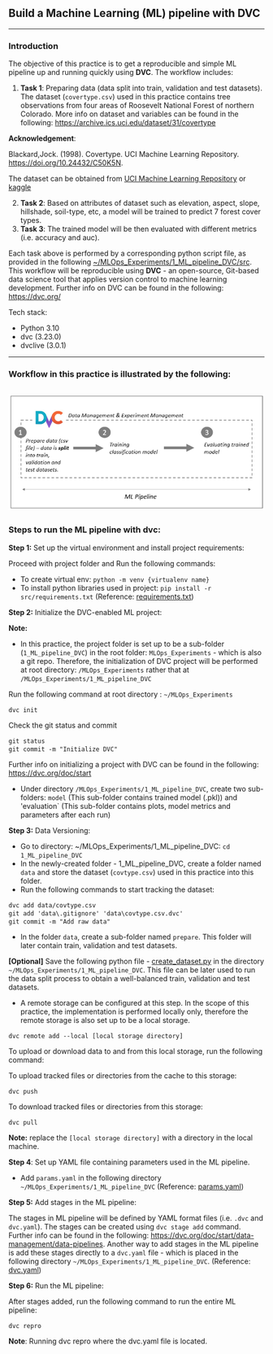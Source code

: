 ## Build a Machine Learning (ML) pipeline with DVC
---

### Introduction
The objective of this practice is to get a reproducible and simple ML pipeline up and running quickly using **DVC**. The workflow includes:
1. **Task 1**: Preparing data (data split into train, validation and test datasets). The dataset (`covertype.csv`) used in this practice contains tree observations from four areas of Roosevelt National Forest of northern Colorado. More info on dataset and variables can be found in the following: https://archive.ics.uci.edu/dataset/31/covertype

  **Acknowledgement**:

  Blackard,Jock. (1998). Covertype. UCI Machine Learning Repository. https://doi.org/10.24432/C50K5N.

  The dataset can be obtained from [UCI Machine Learning Repository](https://archive.ics.uci.edu/dataset/31/covertype) or [kaggle](https://www.kaggle.com/datasets/uciml/forest-cover-type-dataset/data)

2. **Task 2**: Based on attributes of dataset such as elevation, aspect, slope, hillshade, soil-type, etc, a model will be trained to predict 7 forest cover types.
3. **Task 3**: The trained model will be then evaluated with different metrics (i.e. accuracy and auc).

Each task above is performed by a corresponding python script file, as provided in the following [~/MLOps_Experiments/1_ML_pipeline_DVC/src](https://github.com/DoThNg/MLOps_experiments_DVC/tree/main/1_ML_Pipeline_DVC/src). This workflow will be reproducible using **DVC** - an open-source, Git-based data science tool that applies version control to machine learning development. Further info on DVC can be found in the following: https://dvc.org/

Tech stack:
- Python 3.10
- dvc (3.23.0)
- dvclive (3.0.1)

---
### Workflow in this practice is illustrated by the following:

  ![dvc_workflow](https://github.com/DoThNg/MLOps_experiments_DVC/blob/main/1_ML_Pipeline_DVC/docs/dvc_workflow.png)
---

### Steps to run the ML pipeline with dvc:
**Step 1:** Set up the virtual environment and install project requirements:

Proceed with project folder and Run the following commands:
- To create virtual env: `python -m venv {virtualenv name}`
- To install python libraries used in project: `pip install -r src/requirements.txt` (Reference: [requirements.txt](https://github.com/DoThNg/MLOps_experiments_DVC/tree/main/1_ML_Pipeline_DVC/src/requirements.txt))

**Step 2:** Initialize the DVC-enabled ML project:

**Note:**
- In this practice, the project folder is set up to be a sub-folder (`1_ML_pipeline_DVC`) in the root folder: `MLOps_Experiments` - which is also a git repo. Therefore, the initialization of DVC project will be performed at root directory: `/MLOps_Experiments` rather that at `/MLOps_Experiments/1_ML_pipeline_DVC`

Run the following command at root directory : `~/MLOps_Experiments`

```
dvc init
```

Check the git status and commit

```
git status
git commit -m "Initialize DVC"
```

Further info on initializing a project with DVC can be found in the following: https://dvc.org/doc/start

- Under directory `/MLOps_Experiments/1_ML_pipeline_DVC`, create two sub-folders: `model` (This sub-folder contains trained model (.pkl)) and 'evaluation` (This sub-folder contains plots, model metrics and parameters after each run) 

**Step 3:** Data Versioning:
- Go to directory: ~/MLOps_Experiments/1_ML_pipeline_DVC: `cd 1_ML_pipeline_DVC`
- In the newly-created folder - 1_ML_pipeline_DVC, create a folder named `data` and store the dataset (`covtype.csv`) used in this practice into this folder.
- Run the following commands to start tracking the dataset:

```
dvc add data/covtype.csv
git add 'data\.gitignore' 'data\covtype.csv.dvc'
git commit -m "Add raw data"
```

- In the folder `data`, create a sub-folder named `prepare`. This folder will later contain train, validation and test datasets. 

**[Optional]** Save the following python file - [create_dataset.py](https://github.com/DoThNg/MLOps_experiments_DVC/tree/main/1_ML_Pipeline_DVC/src/create_dataset.py) in the directory `~/MLOps_Experiments/1_ML_pipeline_DVC`. This file can be later used to run the data split process to obtain a well-balanced train, validation and test datasets.


- A remote storage can be configured at this step. In the scope of this practice, the implementation is performed locally only, therefore the remote storage is also set up to be a local storage.

```
dvc remote add --local [local storage directory]
```

To upload or download data to and from this local storage, run the following command:

To upload tracked files or directories from the cache to this storage:
```
dvc push
```

To download tracked files or directories from this storage:
```
dvc pull
```

**Note:**
replace the `[local storage directory]` with a directory in the local machine.

**Step 4**: Set up YAML file containing parameters used in the ML pipeline.
- Add `params.yaml` in the following directory `~/MLOps_Experiments/1_ML_pipeline_DVC` (Reference: [params.yaml](https://github.com/DoThNg/MLOps_experiments_DVC/tree/main/1_ML_Pipeline_DVC/params.yaml))

**Step 5:** Add stages in the ML pipeline:

The stages in ML pipeline will be defined by YAML format files (i.e. `.dvc` and `dvc.yaml`). The stages can be created using `dvc stage add` command. Further info can be found in the following: https://dvc.org/doc/start/data-management/data-pipelines. Another way to add stages in the ML pipeline is add these stages directly to a `dvc.yaml` file - which is placed in the following directory `~/MLOps_Experiments/1_ML_pipeline_DVC`. (Reference: [dvc.yaml](https://github.com/DoThNg/MLOps_experiments_DVC/tree/main/1_ML_Pipeline_DVC/dvc.yaml))

**Step 6:** Run the ML pipeline:

After stages added, run the following command to run the entire ML pipeline:

```
dvc repro
```
**Note**: Running dvc repro where the dvc.yaml file is located.


